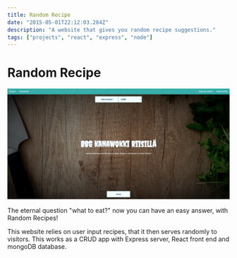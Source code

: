```yaml
---
title: Random Recipe
date: "2015-05-01T22:12:03.284Z"
description: "A website that gives you random recipe suggestions."
tags: ["projects", "react", "express", "node"]
---
```


# Random Recipe

![RandomRecipe](./RandomRecipe.png)

The eternal question "what to eat?" now you can have an easy answer, with Random Recipes!

This website relies on user input recipes, that it then serves randomly to visitors.
This works as a CRUD app with Express server, React front end and mongoDB database.